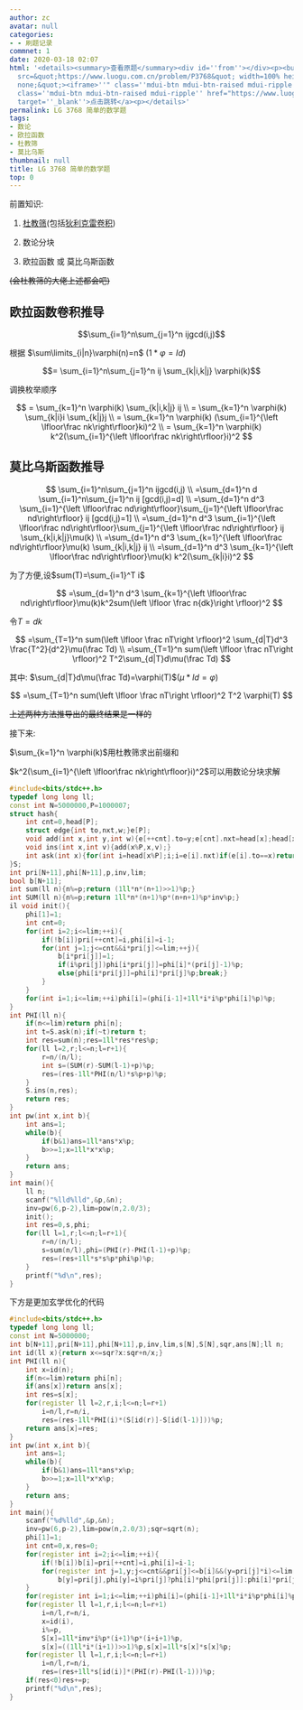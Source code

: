 ```yaml
---
author: zc
avatar: null
categories:
- - 刷题记录
commnet: 1
date: 2020-03-18 02:07
html: '<details><summary>查看原题</summary><div id=''from''></div><p><button onclick="document.getElementById(''from'').innerHTML=''<iframe
  src=&quot;https://www.luogu.com.cn/problem/P3768&quot; width=100% height=800px style=&quot;border:
  none;&quot;><iframe>''" class=''mdui-btn mdui-btn-raised mdui-ripple''>点击加载</button><a
  class=''mdui-btn mdui-btn-raised mdui-ripple'' href="https://www.luogu.com.cn/problem/P3768"
  target=''_blank''>点击跳转</a><p></details>'
permalink: LG 3768 简单的数学题
tags:
- 数论
- 欧拉函数
- 杜教筛
- 莫比乌斯
thumbnail: null
title: LG 3768 简单的数学题
top: 0
---
```

前置知识: 

1. [杜教筛](http://blog.zcmimi.top/posts/du-jiao-shai/)(包括[狄利克雷卷积](http://blog.zcmimi.top/posts/di-li-ke-lei-juan-ji/))
   
2. 数论分块
   
3. 欧拉函数 或 莫比乌斯函数 
   
~~(会杜教筛的大佬上述都会吧)~~

## 欧拉函数卷积推导

$$\sum_{i=1}^n\sum_{j=1}^n ijgcd(i,j)$$

根据 $\sum\limits_{i|n}\varphi(n)=n$ ($1 * \varphi = Id$)

$$= \sum_{i=1}^n\sum_{j=1}^n ij \sum_{k|i,k|j} \varphi(k)$$

调换枚举顺序

$$
= \sum_{k=1}^n \varphi(k) \sum_{k|i,k|j} ij
\\
= \sum_{k=1}^n \varphi(k) \sum_{k|i}i \sum_{k|j}j
\\
= \sum_{k=1}^n \varphi(k) (\sum_{i=1}^{\left \lfloor\frac nk\right\rfloor}ki)^2
\\
= \sum_{k=1}^n \varphi(k) k^2(\sum_{i=1}^{\left \lfloor\frac nk\right\rfloor}i)^2
$$

## 莫比乌斯函数推导

$$
\sum_{i=1}^n\sum_{j=1}^n ijgcd(i,j)
\\
=\sum_{d=1}^n d \sum_{i=1}^n\sum_{j=1}^n ij [gcd(i,j)=d]
\\
=\sum_{d=1}^n d^3 \sum_{i=1}^{\left \lfloor\frac nd\right\rfloor}\sum_{j=1}^{\left \lfloor\frac nd\right\rfloor} ij [gcd(i,j)=1]
\\
=\sum_{d=1}^n d^3 \sum_{i=1}^{\left \lfloor\frac nd\right\rfloor}\sum_{j=1}^{\left \lfloor\frac nd\right\rfloor} ij \sum_{k|i,k|j}\mu(k)
\\
=\sum_{d=1}^n d^3 \sum_{k=1}^{\left \lfloor\frac nd\right\rfloor}\mu(k) \sum_{k|i,k|j} ij
\\
=\sum_{d=1}^n d^3 \sum_{k=1}^{\left \lfloor\frac nd\right\rfloor}\mu(k) k^2(\sum_{k|i}i)^2
$$

为了方便,设$sum(T)=\sum_{i=1}^T i$

$$
=\sum_{d=1}^n d^3 \sum_{k=1}^{\left \lfloor\frac nd\right\rfloor}\mu(k)k^2sum(\left \lfloor \frac n{dk}\right \rfloor)^2
$$

令$T=dk$

$$
=\sum_{T=1}^n sum(\left \lfloor \frac nT\right \rfloor)^2 \sum_{d|T}d^3 \frac{T^2}{d^2}\mu(\frac Td)
\\
=\sum_{T=1}^n sum(\left \lfloor \frac nT\right \rfloor)^2 T^2\sum_{d|T}d\mu(\frac Td)
$$

其中: $\sum_{d|T}d\mu(\frac Td)=\varphi(T)$($\mu * Id = \varphi$)

$$
=\sum_{T=1}^n sum(\left \lfloor \frac nT\right \rfloor)^2 T^2 \varphi(T)
$$

~~上述两种方法推导出的最终结果是一样的~~

接下来:

$\sum_{k=1}^n \varphi(k)$用杜教筛求出前缀和

$k^2(\sum_{i=1}^{\left \lfloor\frac nk\right\rfloor}i)^2$可以用数论分块求解

```cpp
#include<bits/stdc++.h>
typedef long long ll;
const int N=5000000,P=1000007;
struct hash{
    int cnt=0,head[P];
    struct edge{int to,nxt,w;}e[P];
    void add(int x,int y,int w){e[++cnt].to=y;e[cnt].nxt=head[x];head[x]=cnt;e[cnt].w=w;}
    void ins(int x,int v){add(x%P,x,v);}
    int ask(int x){for(int i=head[x%P];i;i=e[i].nxt)if(e[i].to==x)return e[i].w;return -1;}
}S;
int pri[N+11],phi[N+11],p,inv,lim;
bool b[N+11];
int sum(ll n){n%=p;return (1ll*n*(n+1)>>1)%p;}
int SUM(ll n){n%=p;return 1ll*n*(n+1)%p*(n+n+1)%p*inv%p;}
il void init(){
    phi[1]=1;
    int cnt=0;
    for(int i=2;i<=lim;++i){
        if(!b[i])pri[++cnt]=i,phi[i]=i-1;
        for(int j=1;j<=cnt&&i*pri[j]<=lim;++j){
            b[i*pri[j]]=1;
            if(i%pri[j])phi[i*pri[j]]=phi[i]*(pri[j]-1)%p;
            else{phi[i*pri[j]]=phi[i]*pri[j]%p;break;}
        }
    }
    for(int i=1;i<=lim;++i)phi[i]=(phi[i-1]+1ll*i*i%p*phi[i]%p)%p;
}
int PHI(ll n){
    if(n<=lim)return phi[n];
    int t=S.ask(n);if(~t)return t;
    int res=sum(n);res=1ll*res*res%p;
    for(ll l=2,r;l<=n;l=r+1){
        r=n/(n/l);
		int s=(SUM(r)-SUM(l-1)+p)%p;
        res=(res-1ll*PHI(n/l)*s%p+p)%p;
    }
    S.ins(n,res);
    return res;
}
int pw(int x,int b){
	int ans=1;
	while(b){
		if(b&1)ans=1ll*ans*x%p;
		b>>=1;x=1ll*x*x%p;
	}
	return ans;
}
int main(){
	ll n;
	scanf("%lld%lld",&p,&n);
	inv=pw(6,p-2),lim=pow(n,2.0/3);
    init();
	int res=0,s,phi;
    for(ll l=1,r;l<=n;l=r+1){
		r=n/(n/l);
		s=sum(n/l),phi=(PHI(r)-PHI(l-1)+p)%p;
		res=(res+1ll*s*s%p*phi%p)%p;
	}
	printf("%d\n",res);
}
```

下方是更加玄学优化的代码
```cpp
#include<bits/stdc++.h>
typedef long long ll;
const int N=5000000;
int b[N+11],pri[N+11],phi[N+11],p,inv,lim,s[N],S[N],sqr,ans[N];ll n;
int id(ll x){return x<=sqr?x:sqr+n/x;}
int PHI(ll n){
	int x=id(n);
    if(n<=lim)return phi[n];
    if(ans[x])return ans[x];
    int res=s[x];
    for(register ll l=2,r,i;l<=n;l=r+1)
        i=n/l,r=n/i,
        res=(res-1ll*PHI(i)*(S[id(r)]-S[id(l-1)]))%p;
    return ans[x]=res;
}
int pw(int x,int b){
	int ans=1;
	while(b){
		if(b&1)ans=1ll*ans*x%p;
		b>>=1;x=1ll*x*x%p;
	}
	return ans;
}
int main(){
	scanf("%d%lld",&p,&n);
	inv=pw(6,p-2),lim=pow(n,2.0/3);sqr=sqrt(n);
    phi[1]=1;
    int cnt=0,x,res=0;
    for(register int i=2;i<=lim;++i){
        if(!b[i])b[i]=pri[++cnt]=i,phi[i]=i-1;
        for(register int j=1,y;j<=cnt&&pri[j]<=b[i]&&(y=pri[j]*i)<=lim;++j)
            b[y]=pri[j],phi[y]=i%pri[j]?phi[i]*phi[pri[j]]:phi[i]*pri[j];
    }
    for(register int i=1;i<=lim;++i)phi[i]=(phi[i-1]+1ll*i*i%p*phi[i]%p)%p;
	for(register ll l=1,r,i;l<=n;l=r+1)
        i=n/l,r=n/i,
        x=id(i),
        i%=p,
        S[x]=1ll*inv*i%p*(i+1)%p*(i+i+1)%p,
        s[x]=((1ll*i*(i+1))>>1)%p,s[x]=1ll*s[x]*s[x]%p;    
    for(register ll l=1,r,i;l<=n;l=r+1)
		i=n/l,r=n/i,
		res=(res+1ll*s[id(i)]*(PHI(r)-PHI(l-1)))%p;
	if(res<0)res+=p;
	printf("%d\n",res);
}
```
